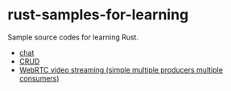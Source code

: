 # rust-samples-for-learning

Sample source codes for learning Rust.

 - [chat](./chat/)
 - [CRUD](./crud/)
 - [WebRTC video streaming (simple multiple producers multiple consumers)](./webrtc-simple-mpmc/)


